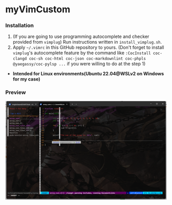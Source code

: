 # myVimCustom

### Installation
1. (If you are going to use programming autocomplete and checker provided from `vimplug`) Run instructions written in `install_vimplug.sh`.
2. Apply `~/.vimrc` in this GitHub repository to yours. (Don't forget to install `vimplug`'s autocomplete feature by the command like `:CocInstall coc-clangd coc-sh coc-html coc-json coc-markdownlint coc-phpls @yaegassy/coc-pylsp ...` if you were willing to do at the step 1)
- **Intended for Linux environments(Ubuntu 22.04@WSLv2 on Windows for my case)**

### Preview
<img src="https://github.com/KnightChaser/myVimCustom/blob/main/preview.png" width=800>
